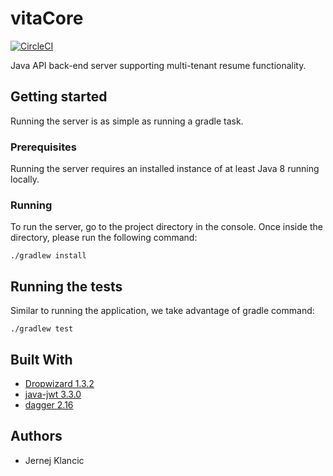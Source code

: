 # vitaCore

[![CircleCI](https://circleci.com/gh/jklancic/resume-core/tree/master.svg?style=svg)](https://circleci.com/gh/jklancic/resume-core/tree/master)

Java API back-end server supporting multi-tenant resume functionality.

## Getting started

Running the server is as simple as running a gradle task.

### Prerequisites

Running the server requires an installed instance of at least Java 8 running locally.

### Running

To run the server, go to the project directory in the console. Once inside the directory, please run the following command:

`./gradlew install`

## Running the tests

Similar to running the application, we take advantage of gradle command:

`./gradlew test`

## Built With

* [Dropwizard 1.3.2](https://www.dropwizard.io/1.3.2/docs/)
* [java-jwt 3.3.0](https://github.com/auth0/java-jwt)
* [dagger 2.16](https://github.com/google/dagger)

## Authors

* Jernej Klancic
